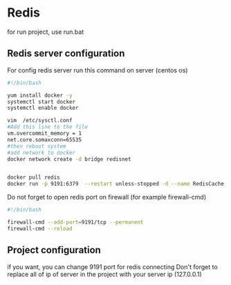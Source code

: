 # Redis

for run project, use run.bat

## Redis server configuration

For config redis server run this command on server (centos os)

```bash
#!/bin/bash

yum install docker -y
systemctl start docker
systemctl enable docker

vim  /etc/sysctl.conf 
#Add this line to the file
vm.overcommit_memory = 1
net.core.somaxconn=65535
#then reboot system
#add network to docker
docker network create -d bridge redisnet


docker pull redis
docker run -p 9191:6379  --restart unless-stopped -d --name RedisCache redis --requirepass REDIS_SERVER_PASSWORD
```
Do not forget to open redis port on firewall (for example firewall-cmd)
```bash
#!/bin/bash

firewall-cmd --add-port=9191/tcp --permanent
firewall-cmd --reload
```
## Project configuration
if you want, you can change 9191 port for redis connecting
Don't forget to replace all of ip of server in the project with your server ip (127.0.0.1)
